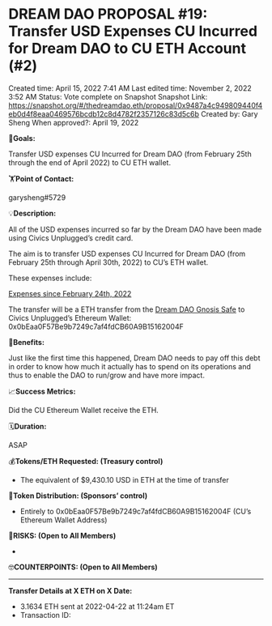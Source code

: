 # DREAM DAO PROPOSAL #19: Transfer USD Expenses CU Incurred for Dream DAO to CU ETH Account (#2)

Created time: April 15, 2022 7:41 AM
Last edited time: November 2, 2022 3:52 AM
Status: Vote complete on Snapshot
Snapshot Link: https://snapshot.org/#/thedreamdao.eth/proposal/0x9487a4c949809440f4eb0d4f8eaa0469576bcdb12c8d4782f2357126c83d5c6b
Created by: Gary Sheng
When approved?: April 19, 2022

🎯**Goals:**

Transfer USD expenses CU Incurred for Dream DAO (from February 25th through the end of April 2022) to CU ETH wallet.

🏋️**Point of Contact:**

garysheng#5729

💡**Description:**

All of the USD expenses incurred so far by the Dream DAO have been made using Civics Unplugged’s credit card.

The aim is to transfer USD expenses CU Incurred for Dream DAO (from February 25th through April 30th, 2022) to CU’s ETH wallet.

These expenses include:

[Expenses since February 24th, 2022](DREAM%20DAO%20PROPOSAL%20#19%20Transfer%20USD%20Expenses%20CU%20In%20273083df49de418c95f85b978563739e/Expenses%20since%20February%2024th,%202022%20fe6d720020774d35b106a6f67c85287b.csv)

The transfer will be a ETH transfer from the [Dream DAO Gnosis Safe](https://gnosis-safe.io/app/eth:0x1a685948F476ad329d9c038c992dB79BDE9B89E6/balances) to Civics Unplugged’s Ethereum Wallet: 0x0bEaa0F57Be9b7249c7af4fdCB60A9B15162004F

💚**Benefits:**

Just like the first time this happened, Dream DAO needs to pay off this debt in order to know how much it actually has to spend on its operations and thus to enable the DAO to run/grow and have more impact.

📈**Success Metrics:**

Did the CU Ethereum Wallet receive the ETH.

🗓️**Duration:**

ASAP

💰**Tokens/ETH Requested: (Treasury control)**

- The equivalent of $9,430.10 USD in ETH at the time of transfer

💸**Token Distribution: (Sponsors’ control)**

- Entirely to 0x0bEaa0F57Be9b7249c7af4fdCB60A9B15162004F (CU’s Ethereum Wallet Address)

🤨**RISKS: (Open to All Members)**

- 

🤓**COUNTERPOINTS: (Open to All Members)**

---

**Transfer Details at X ETH on X Date:**

- 3.1634 ETH sent at 2022-04-22 at 11:24am ET
- Transaction ID: